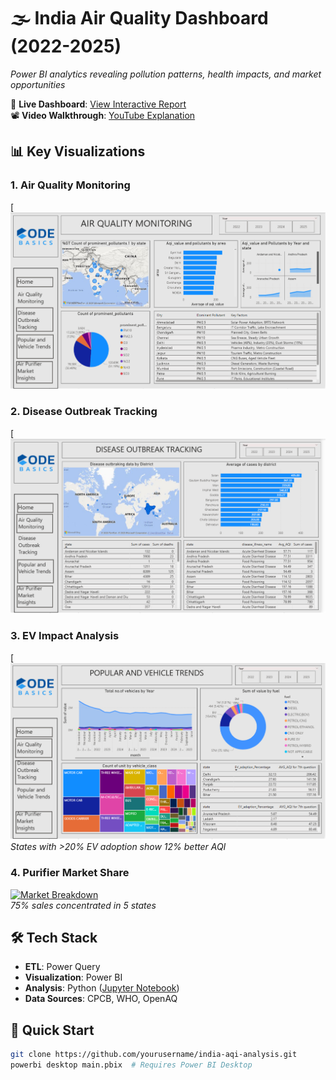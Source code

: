 # 🌫️ India Air Quality Dashboard (2022-2025)
_Power BI analytics revealing pollution patterns, health impacts, and market opportunities_

🔗 **Live Dashboard**: [View Interactive Report](https://lnkd.in/d7vJ-eQG)  
📽️ **Video Walkthrough**: [YouTube Explanation](https://lnkd.in/d9ZMbXfN)

## 📊 Key Visualizations
### 1. Air Quality Monitoring
[![Top Cities](https://github.com/mohan1212576/India-Air-Quality-Analysis-2022-2025-/blob/main/Screenshot%201.png)  

### 2. Disease Outbreak Tracking
[![Top Cities](https://github.com/mohan1212576/India-Air-Quality-Analysis-2022-2025-/blob/main/Screenshot%202.png)  

### 3. EV Impact Analysis
[![EV Correlation](https://github.com/mohan1212576/India-Air-Quality-Analysis-2022-2025-/blob/main/Screenshot%203.png)  
*States with >20% EV adoption show 12% better AQI*

### 4. Purifier Market Share
[![Market Breakdown](https://i.imgur.com/your-market-screenshot.png)](https://github.com/mohan1212576/India-Air-Quality-Analysis-2022-2025-/blob/main/Screenshot%204.png)  
*75% sales concentrated in 5 states*

## 🛠️ Tech Stack
- **ETL**: Power Query  
- **Visualization**: Power BI  
- **Analysis**: Python ([Jupyter Notebook](/notebooks/aqi_analysis.ipynb))  
- **Data Sources**: CPCB, WHO, OpenAQ  

## 🚀 Quick Start
```bash
git clone https://github.com/yourusername/india-aqi-analysis.git
powerbi desktop main.pbix  # Requires Power BI Desktop
